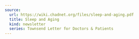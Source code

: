 ```yaml
---
source:
  url: https://wiki.chadnet.org/files/sleep-and-aging.pdf
  title: Sleep and Aging
  kind: newsletter
  series: Townsend Letter for Doctors & Patients
---
```

